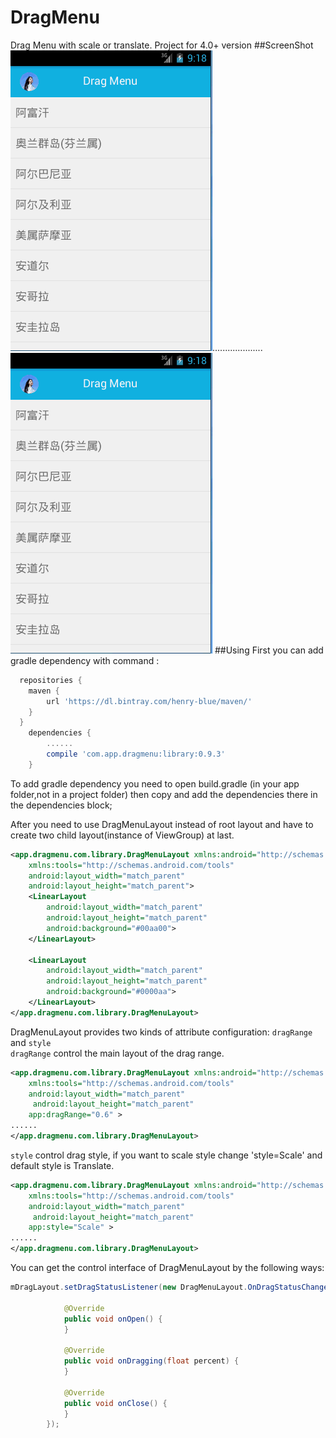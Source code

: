 # DragMenu
Drag Menu with scale or translate. Project for 4.0+ version
##ScreenShot
![](https://github.com/henry-blue/DragMenu/raw/master/scale.gif)....................![](https://github.com/henry-blue/DragMenu/raw/master/tranlate.gif)
##Using
First you can add gradle dependency with command :
```groovy
  repositories {
    maven {
        url 'https://dl.bintray.com/henry-blue/maven/'
    }
  }
	dependencies {
	    ......
	    compile 'com.app.dragmenu:library:0.9.3'
	}

```
To add gradle dependency you need to open build.gradle (in your app folder,not in a project folder) then copy and add the dependencies there in the dependencies block;

After you need to use DragMenuLayout instead of root layout and have to create two child layout(instance of ViewGroup) at last. 
```xml
<app.dragmenu.com.library.DragMenuLayout xmlns:android="http://schemas.android.com/apk/res/android"
    xmlns:tools="http://schemas.android.com/tools"
    android:layout_width="match_parent"
    android:layout_height="match_parent">
    <LinearLayout
        android:layout_width="match_parent"
        android:layout_height="match_parent"
        android:background="#00aa00">
    </LinearLayout>
    
    <LinearLayout
        android:layout_width="match_parent"
        android:layout_height="match_parent"
        android:background="#0000aa">
    </LinearLayout>
</app.dragmenu.com.library.DragMenuLayout>
```


DragMenuLayout provides two kinds of attribute configuration: `dragRange`  and  `style` <br>
`dragRange` control the main layout of the drag range. 


```xml
<app.dragmenu.com.library.DragMenuLayout xmlns:android="http://schemas.android.com/apk/res/android"
    xmlns:tools="http://schemas.android.com/tools"
    android:layout_width="match_parent"
     android:layout_height="match_parent"
    app:dragRange="0.6" >
......
</app.dragmenu.com.library.DragMenuLayout>
```

`style` control drag style, if you want to scale style change 'style=Scale' and default style is Translate.

```xml
<app.dragmenu.com.library.DragMenuLayout xmlns:android="http://schemas.android.com/apk/res/android"
    xmlns:tools="http://schemas.android.com/tools"
    android:layout_width="match_parent"
     android:layout_height="match_parent"
    app:style="Scale" >
......
</app.dragmenu.com.library.DragMenuLayout>
```

You can get the control interface of DragMenuLayout by the following ways:

```java
mDragLayout.setDragStatusListener(new DragMenuLayout.OnDragStatusChangeListener() {

            @Override
            public void onOpen() {
            }

            @Override
            public void onDragging(float percent) {
            }

            @Override
            public void onClose() {
            }
        });
```



